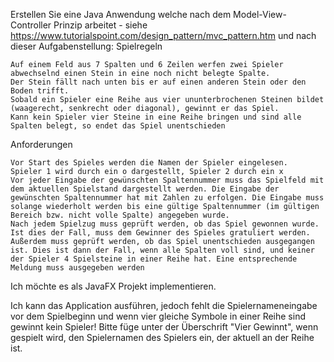 Erstellen Sie eine Java Anwendung welche nach dem Model-View-Controller Prinzip arbeitet - siehe https://www.tutorialspoint.com/design_pattern/mvc_pattern.htm
und nach dieser Aufgabenstellung:
Spielregeln

    Auf einem Feld aus 7 Spalten und 6 Zeilen werfen zwei Spieler abwechselnd einen Stein in eine noch nicht belegte Spalte.
    Der Stein fällt nach unten bis er auf einen anderen Stein oder den Boden trifft.
    Sobald ein Spieler eine Reihe aus vier ununterbrochenen Steinen bildet (waagerecht, senkrecht oder diagonal), gewinnt er das Spiel.
    Kann kein Spieler vier Steine in eine Reihe bringen und sind alle Spalten belegt, so endet das Spiel unentschieden

Anforderungen

    Vor Start des Spieles werden die Namen der Spieler eingelesen.
    Spieler 1 wird durch ein o dargestellt, Spieler 2 durch ein x
    Vor jeder Eingabe der gewünschten Spaltennummer muss das Spielfeld mit dem aktuellen Spielstand dargestellt werden. Die Eingabe der gewünschten Spaltennummer hat mit Zahlen zu erfolgen. Die Eingabe muss solange wiederholt werden bis eine gültige Spaltennummer (im gültigen Bereich bzw. nicht volle Spalte) angegeben wurde.
    Nach jedem Spielzug muss geprüft werden, ob das Spiel gewonnen wurde. Ist dies der Fall, muss dem Gewinner des Spieles gratuliert werden.
    Außerdem muss geprüft werden, ob das Spiel unentschieden ausgegangen ist. Dies ist dann der Fall, wenn alle Spalten voll sind, und keiner der Spieler 4 Spielsteine in einer Reihe hat. Eine entsprechende Meldung muss ausgegeben werden

Ich möchte es als JavaFX Projekt implementieren.

Ich kann das Application ausführen, jedoch fehlt die Spielernameneingabe vor dem Spielbeginn und wenn vier gleiche Symbole in einer Reihe sind gewinnt kein Spieler!
Bitte füge unter der Überschrift "Vier Gewinnt", wenn gespielt wird, den Spielernamen des Spielers ein, der aktuell an der Reihe ist.